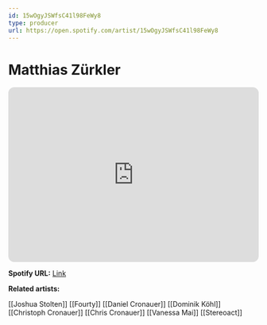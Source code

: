 ```yaml
---
id: 15wOgyJSWfsC41l98FeWy8
type: producer
url: https://open.spotify.com/artist/15wOgyJSWfsC41l98FeWy8
---
```

# Matthias Zürkler

<iframe style="border-radius:12px" src="https://open.spotify.com/embed/artist/15wOgyJSWfsC41l98FeWy8" width="100%" height="352" frameBorder="0" allowfullscreen="" allow="autoplay; clipboard-write; encrypted-media; fullscreen; picture-in-picture" loading="lazy"></iframe>

**Spotify URL:** [Link](https://open.spotify.com/artist/15wOgyJSWfsC41l98FeWy8)

**Related artists:**

[[Joshua Stolten]]
[[Fourty]]
[[Daniel Cronauer]]
[[Dominik Köhl]]
[[Christoph Cronauer]]
[[Chris Cronauer]]
[[Vanessa Mai]]
[[Stereoact]]
